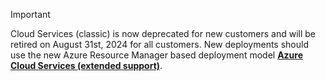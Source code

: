 > [!IMPORTANT]
> Cloud Services (classic) is now deprecated for new customers and will be retired on August 31st, 2024 for all customers. New deployments should use the new Azure Resource Manager based deployment model **[Azure Cloud Services (extended support)](../../cloud-services-extended-support/overview.md)**.